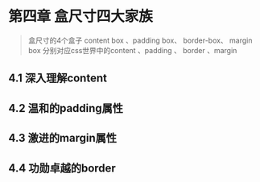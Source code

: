 # 第四章 盒尺寸四大家族
> 盒尺寸的4个盒子 content box 、padding box、 border-box、 margin box 分别对应css世界中的content 、padding 、 border 、margin
## 4.1 深入理解content
## 4.2 温和的padding属性
## 4.3 激进的margin属性
## 4.4 功勋卓越的border